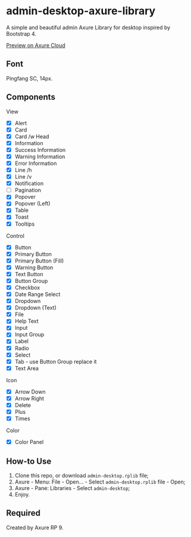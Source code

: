 # admin-desktop-axure-library
A simple and beautiful admin Axure Library for desktop inspired by Bootstrap 4.

[Preview on Axure Cloud](https://8yoq1y.axshare.com)

## Font
Pingfang SC, 14px.

##  Components
View
- [x] Alert
- [x] Card
 - [x] Card /w Head
- [x] Information
 - [x] Success Information
 - [x] Warning Information
 - [x] Error Information
- [x] Line /h
 - [x] Line /v
- [x] Notification
- [ ] Pagination
- [x] Popover
 - [x] Popover (Left)
- [x] Table
- [x] Toast
- [x] Tooltips

Control
- [x] Button
 - [x] Primary Button
 - [x] Primary Button (Fill)
 - [x] Warning Button
 - [x] Text Button
 - [x] Button Group
- [x] Checkbox
- [x] Date Range Select
- [x] Dropdown
 - [x] Dropdown (Text)
- [x] File
- [x] Help Text
- [x] Input
 - [x] Input Group
- [x] Label
- [x] Radio
- [x] Select
- [x] Tab - use Button Group replace it
- [x] Text Area

Icon
- [x] Arrow Down
- [x] Arrow Right
- [x] Delete
- [x] Plus
- [x] Times

Color
- [x] Color Panel

## How-to Use
1. Clone this repo, or download `admin-desktop.rplib` file;
2. Axure - Menu: File - Open... - Select `admin-desktop.rplib` file - Open;
3. Axure - Pane: Libraries - Select `admin-desktop`;
4. Enjoy.

## Required
Created by Axure RP 9.